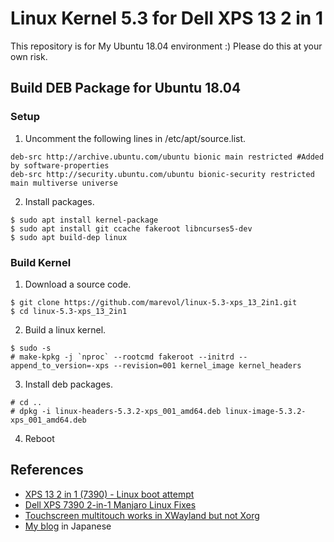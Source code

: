 # Linux Kernel 5.3 for Dell XPS 13 2 in 1

This repository is for My Ubuntu 18.04 environment :)
Please do this at your own risk.

## Build DEB Package for Ubuntu 18.04

### Setup

1. Uncomment the following lines in /etc/apt/source.list.

```
deb-src http://archive.ubuntu.com/ubuntu bionic main restricted #Added by software-properties
deb-src http://security.ubuntu.com/ubuntu bionic-security restricted main multiverse universe
```

2. Install packages.
```
$ sudo apt install kernel-package
$ sudo apt install git ccache fakeroot libncurses5-dev
$ sudo apt build-dep linux
```

### Build Kernel

1. Download a source code.

```
$ git clone https://github.com/marevol/linux-5.3-xps_13_2in1.git
$ cd linux-5.3-xps_13_2in1
```

2. Build a linux kernel.

```
$ sudo -s
# make-kpkg -j `nproc` --rootcmd fakeroot --initrd --append_to_version=-xps --revision=001 kernel_image kernel_headers
```

3. Install deb packages.

```
# cd ..
# dpkg -i linux-headers-5.3.2-xps_001_amd64.deb linux-image-5.3.2-xps_001_amd64.deb 
```

4. Reboot

## References

- [XPS 13 2 in 1 (7390) - Linux boot attempt](https://www.reddit.com/r/Dell/comments/cx0fkc/xps_13_2_in_1_7390_linux_boot_attempt/?sort=new)
- [Dell XPS 7390 2-in-1 Manjaro Linux Fixes](https://github.com/endeavour/DellXps7390-2in1-Manjaro-Linux-Fixes)
- [Touchscreen multitouch works in XWayland but not Xorg](https://askubuntu.com/questions/1102627/touchscreen-multitouch-works-in-xwayland-but-not-xorg)
- [My blog](https://www.chazine.com/archives/4019) in Japanese

